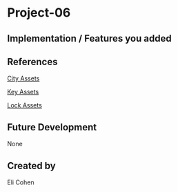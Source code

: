 # Project-06

## Implementation / Features you added

## References

[City Assets](https://assetstore.unity.com/packages/3d/environments/urban/city-package-107224)

[Key Assets](https://assetstore.unity.com/packages/3d/handpainted-keys-42044)

[Lock Assets](https://assetstore.unity.com/packages/3d/props/padlock-231052)

## Future Development
None

## Created by
Eli Cohen
